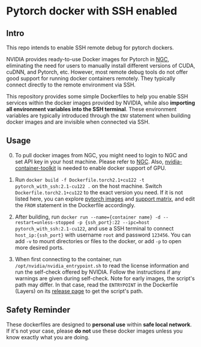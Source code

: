 # Pytorch docker with SSH enabled

## Intro

This repo intends to enable SSH remote debug for pytorch dockers. 

NVIDIA provides ready-to-use Docker images for Pytorch in [NGC](https://catalog.ngc.nvidia.com/), eliminating the need for users to manually install different versions of CUDA, cuDNN, and Pytorch, etc.
However, most remote debug tools do not offer good support for running docker containers remotely. They typically connect directly to the remote environment via SSH.

This repository provides some simple Dockerfiles to help you enable SSH services within the docker images provided by NVIDIA, while also **importing all environment variables into the SSH terminal**. These environment variables are typically introduced through the `ENV` statement when building docker images and are invisible when connected via SSH.

## Usage

0. To pull docker images from NGC, you might need to login to NGC and set API key in your host machine. Please refer to [NGC](https://catalog.ngc.nvidia.com/). Also, [nvidia-container-toolkit](https://github.com/NVIDIA/nvidia-container-toolkit) is needed to enable docker support of GPU.

1. Run `docker build -f Dockerfile.torch2.1+cu122 -t pytorch_with_ssh:2.1-cu122 .` on the host machine. Switch `Dockerfile.torch2.1+cu122` to the exact version you need. If it is not listed here, you can explore [pytorch images](https://catalog.ngc.nvidia.com/orgs/nvidia/containers/pytorch) and [support matrix](https://docs.nvidia.com/deeplearning/frameworks/support-matrix/index.html), and edit the `FROM` statement in the Dockerfile accordingly.

2. After building, run  `docker run --name={container name} -d --restart=unless-stopped -p {ssh_port}:22 --ipc=host pytorch_with_ssh:2.1-cu122`, and use a SSH terminal to connect `host_ip:{ssh_port}` with username `root` and password `123456`. You can add `-v` to mount directories or files to the docker, or add `-p` to open more desired ports.

3. When first connecting to the container,  run `/opt/nvidia/nvidia_entrypoint.sh`  to read the license information and run the self-check offered by NVIDIA. Follow the instructions if any warnings are given during self-check. Note for early images, the script's path may differ. In that case, read the `ENTRYPOINT` in the Dockerfile (Layers) on its [release page](https://catalog.ngc.nvidia.com/orgs/nvidia/containers/pytorch) to get the script's path.

## Safety Reminder

These dockerfiles are designed to **personal use** within **safe local network**. If it's not your case, please **do not** use these docker images unless you know exactly what you are doing.